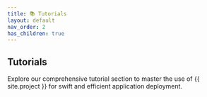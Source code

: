 ```yaml
---
title: 📚 Tutorials
layout: default
nav_order: 2
has_children: true
---
```

## Tutorials

Explore our comprehensive tutorial section to master the use of {{ site.project }} for swift and efficient application deployment.
